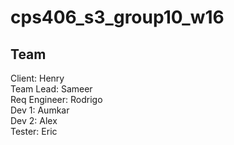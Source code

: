 # cps406_s3_group10_w16

Team
--------

Client: Henry <br>
Team Lead: Sameer <br>
Req Engineer: Rodrigo <br> 
Dev 1: Aumkar <br>
Dev 2: Alex <br>
Tester: Eric <br>

